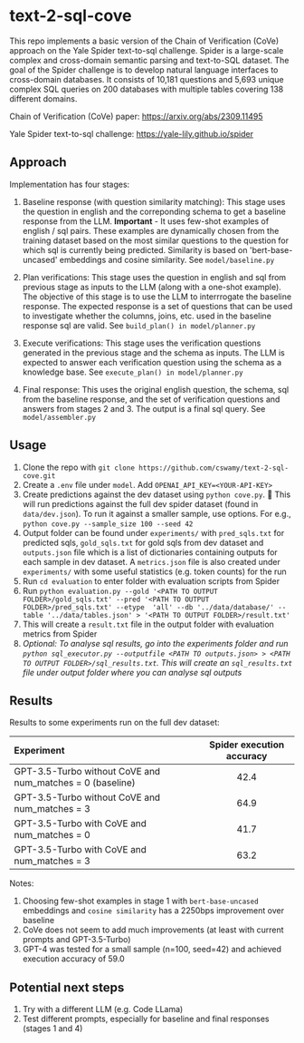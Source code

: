 # text-2-sql-cove #
This repo implements a basic version of the Chain of Verification (CoVe) approach on the Yale Spider text-to-sql challenge. Spider is a large-scale complex and cross-domain semantic parsing and text-to-SQL dataset. The goal of the Spider challenge is to develop natural language interfaces to cross-domain databases. It consists of 10,181 questions and 5,693 unique complex SQL queries on 200 databases with multiple tables covering 138 different domains.  

Chain of Verification (CoVe) paper: https://arxiv.org/abs/2309.11495

Yale Spider text-to-sql challenge: https://yale-lily.github.io/spider

## Approach ##
Implementation has four stages:
1. Baseline response (with question similarity matching): This stage uses the question in english and the correponding schema to get a baseline response from the LLM. **Important** - It uses few-shot examples of english / sql pairs. These examples are dynamically chosen from the training dataset based on the most similar questions to the question for which sql is currently being predicted. Similarity is based on 'bert-base-uncased' embeddings and cosine similarity. See `model/baseline.py`
   
2. Plan verifications: This stage uses the question in english and sql from previous stage as inputs to the LLM (along with a one-shot example). The objective of this stage is to use the LLM to interrrogate the baseline response. The expected response is a set of questions that can be used to investigate whether the columns, joins, etc. used in the baseline response sql are valid. See `build_plan() in model/planner.py`
   
3. Execute verifications: This stage uses the verification questions generated in the previous stage and the schema as inputs. The LLM is expected to answer each verification question using the schema as a knowledge base. See `execute_plan() in model/planner.py`
   
4. Final response: This uses the original english question, the schema, sql from the baseline response, and the set of verification questions and answers from stages 2 and 3. The output is a final sql query. See `model/assembler.py`

## Usage ##
1. Clone the repo with `git clone https://github.com/cswamy/text-2-sql-cove.git`
2. Create a `.env` file under `model`. Add `OPENAI_API_KEY=<YOUR-API-KEY>`
3. Create predictions against the dev dataset using `python cove.py`. 🚨 This will run predictions against the full dev spider dataset (found in `data/dev.json`). To run it against a smaller sample, use options. For e.g., `python cove.py --sample_size 100 --seed 42`
4. Output folder can be found under `experiments/` with `pred_sqls.txt` for predicted sqls, `gold_sqls.txt` for gold sqls from dev dataset and `outputs.json` file which is a list of dictionaries containing outputs for each sample in dev dataset. A `metrics.json` file is also created under `experiments/` with some useful statistics (e.g. token counts) for the run
5. Run `cd evaluation` to enter folder with evaluation scripts from Spider
6. Run `python evaluation.py --gold '<PATH TO OUTPUT FOLDER>/gold_sqls.txt' --pred '<PATH TO OUTPUT FOLDER>/pred_sqls.txt' --etype  'all' --db '../data/database/' --table '../data/tables.json' > '<PATH TO OUTPUT FOLDER>/result.txt'`
7. This will create a `result.txt` file in the output folder with evaluation metrics from Spider
8. _Optional: To analyse sql results, go into the experiments folder and run `python sql_executor.py --outputfile <PATH TO outputs.json> > <PATH TO OUTPUT FOLDER>/sql_results.txt`. This will create an `sql_results.txt` file under output folder where you can analyse sql outputs_ 

## Results ##
Results to some experiments run on the full dev dataset:

Experiment | Spider execution accuracy
| :--- | :---:
GPT-3.5-Turbo without CoVE and num_matches = 0 (baseline) | 42.4 
GPT-3.5-Turbo without CoVE and num_matches = 3  | 64.9
GPT-3.5-Turbo with CoVE and num_matches = 0  | 41.7
GPT-3.5-Turbo with CoVE and num_matches = 3  | 63.2
Notes:
1. Choosing few-shot examples in stage 1 with `bert-base-uncased` embeddings and `cosine similarity` has a 2250bps improvement over baseline
2. CoVe does not seem to add much improvements (at least with current prompts and GPT-3.5-Turbo)
3. GPT-4 was tested for a small sample (n=100, seed=42) and achieved execution accuracy of 59.0

## Potential next steps ##
1. Try with a different LLM (e.g. Code LLama)
2. Test different prompts, especially for baseline and final responses (stages 1 and 4)
